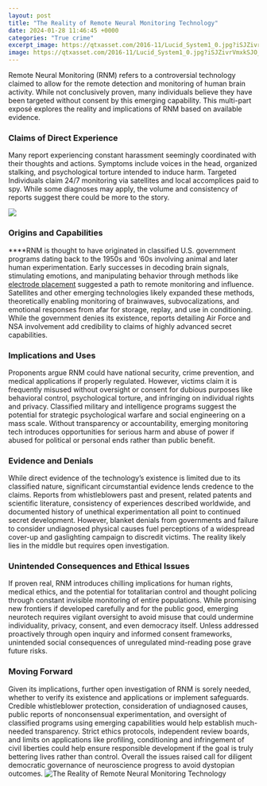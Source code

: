 ```yaml
---
layout: post
title: "The Reality of Remote Neural Monitoring Technology"
date: 2024-01-28 11:46:45 +0000
categories: "True crime"
excerpt_image: https://qtxasset.com/2016-11/Lucid_System1_0.jpg?iSJZivrVmxkSJO_cPfWzlTJ4WVRgddtm
image: https://qtxasset.com/2016-11/Lucid_System1_0.jpg?iSJZivrVmxkSJO_cPfWzlTJ4WVRgddtm
---
```


Remote Neural Monitoring (RNM) refers to a controversial technology claimed to allow for the remote detection and monitoring of human brain activity. While not conclusively proven, many individuals believe they have been targeted without consent by this emerging capability. This multi-part exposé explores the reality and implications of RNM based on available evidence.
### Claims of Direct Experience
Many report experiencing constant harassment seemingly coordinated with their thoughts and actions. Symptoms include voices in the head, organized stalking, and psychological torture intended to induce harm. Targeted Individuals claim 24/7 monitoring via satellites and local accomplices paid to spy. While some diagnoses may apply, the volume and consistency of reports suggest there could be more to the story.

![](https://www.learning-mind.com/wp-content/uploads/2014/11/Remote-Neural-Monitoring.jpg)
### Origins and Capabilities  
****RNM is thought to have originated in classified U.S. government programs dating back to the 1950s and ‘60s involving animal and later human experimentation. Early successes in decoding brain signals, stimulating emotions, and manipulating behavior through methods like [electrode placement](https://fistore.mysenprints.com/collection/albarado) suggested a path to remote monitoring and influence. Satellites and other emerging technologies likely expanded these methods, theoretically enabling monitoring of brainwaves, subvocalizations, and emotional responses from afar for storage, replay, and use in conditioning. While the government denies its existence, reports detailing Air Force and NSA involvement add credibility to claims of highly advanced secret capabilities.
### Implications and Uses
Proponents argue RNM could have national security, crime prevention, and medical applications if properly regulated. However, victims claim it is frequently misused without oversight or consent for dubious purposes like behavioral control, psychological torture, and infringing on individual rights and privacy. Classified military and intelligence programs suggest the potential for strategic psychological warfare and social engineering on a mass scale. Without transparency or accountability, emerging monitoring tech introduces opportunities for serious harm and abuse of power if abused for political or personal ends rather than public benefit.
### Evidence and Denials  
While direct evidence of the technology’s existence is limited due to its classified nature, significant circumstantial evidence lends credence to the claims. Reports from whistleblowers past and present, related patents and scientific literature, consistency of experiences described worldwide, and documented history of unethical experimentation all point to continued secret development. However, blanket denials from governments and failure to consider undiagnosed physical causes fuel perceptions of a widespread cover-up and gaslighting campaign to discredit victims. The reality likely lies in the middle but requires open investigation.
### Unintended Consequences and Ethical Issues
If proven real, RNM introduces chilling implications for human rights, medical ethics, and the potential for totalitarian control and thought policing through constant invisible monitoring of entire populations. While promising new frontiers if developed carefully and for the public good, emerging neurotech requires vigilant oversight to avoid misuse that could undermine individuality, privacy, consent, and even democracy itself. Unless addressed proactively through open inquiry and informed consent frameworks, unintended social consequences of unregulated mind-reading pose grave future risks.
### Moving Forward 
Given its implications, further open investigation of RNM is sorely needed, whether to verify its existence and applications or implement safeguards. Credible whistleblower protection, consideration of undiagnosed causes, public reports of nonconsensual experimentation, and oversight of classified programs using emerging capabilities would help establish much-needed transparency. Strict ethics protocols, independent review boards, and limits on applications like profiling, conditioning and infringement of civil liberties could help ensure responsible development if the goal is truly bettering lives rather than control. Overall the issues raised call for diligent democratic governance of neuroscience progress to avoid dystopian outcomes.
![The Reality of Remote Neural Monitoring Technology](https://qtxasset.com/2016-11/Lucid_System1_0.jpg?iSJZivrVmxkSJO_cPfWzlTJ4WVRgddtm)